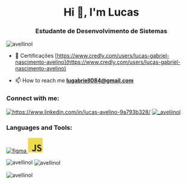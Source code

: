 <h1 align="center">Hi 👋, I'm Lucas</h1>
<h3 align="center">Estudante de Desenvolvimento de Sistemas</h3>

<p align="left"> <img src="https://komarev.com/ghpvc/?username=avellinol&label=Profile%20views&color=0e75b6&style=flat" alt="avellinol" /> </p>

- 📝 Certificações [https://www.credly.com/users/lucas-gabriel-nascimento-avelino](https://www.credly.com/users/lucas-gabriel-nascimento-avelino)

- 📫 How to reach me **lugabriell084@gmail.com**

<h3 align="left">Connect with me:</h3>
<p align="left">
<a href="https://linkedin.com/in/https://www.linkedin.com/in/lucas-avelino-9a793b328/" target="blank"><img align="center" src="https://raw.githubusercontent.com/rahuldkjain/github-profile-readme-generator/master/src/images/icons/Social/linked-in-alt.svg" alt="https://www.linkedin.com/in/lucas-avelino-9a793b328/" height="30" width="40" /></a>
<a href="https://instagram.com/_aveliino.l" target="blank"><img align="center" src="https://raw.githubusercontent.com/rahuldkjain/github-profile-readme-generator/master/src/images/icons/Social/instagram.svg" alt="_aveliinol" height="30" width="40" /></a>
</p>

<h3 align="left">Languages and Tools:</h3>
<p align="left"> <a href="https://www.figma.com/" target="_blank" rel="noreferrer"> <img src="https://www.vectorlogo.zone/logos/figma/figma-icon.svg" alt="figma" width="40" height="40"/> </a> <a href="https://developer.mozilla.org/en-US/docs/Web/JavaScript" target="_blank" rel="noreferrer"> <img src="https://raw.githubusercontent.com/devicons/devicon/master/icons/javascript/javascript-original.svg" alt="javascript" width="40" height="40"/> </a> </p>

<p><img align="left" src="https://github-readme-stats.vercel.app/api/top-langs?username=avellinol&show_icons=true&locale=en&layout=compact" alt="avellinol" /></p>

<p>&nbsp;<img align="center" src="https://github-readme-stats.vercel.app/api?username=avellinol&show_icons=true&locale=en" alt="avellinol" /></p>

<p><img align="center" src="https://github-readme-streak-stats.herokuapp.com/?user=avellinol&" alt="avellinol" /></p>

